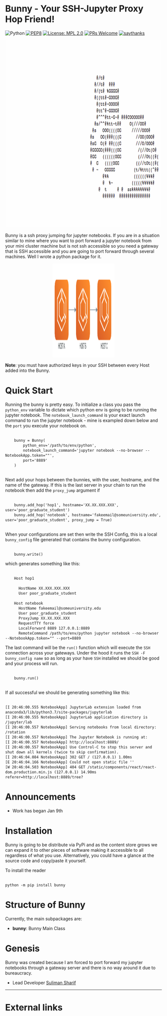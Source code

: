 Bunny - Your SSH-Jupyter Proxy Hop Friend!
==========================================

![Python](https://img.shields.io/badge/python-3.6-blue.svg)
[![PEP8](https://img.shields.io/badge/code%20style-pep8-orange.svg)](https://www.python.org/dev/peps/pep-0008/)
[![License: MPL 2.0](https://img.shields.io/badge/License-MPL%202.0-brightgreen.svg)](https://opensource.org/licenses/MPL-2.0)
[![PRs Welcome](https://img.shields.io/badge/PRs-welcome-brightgreen.svg?style=flat-square)](http://makeapullrequest.com)
[![saythanks](https://img.shields.io/badge/Lab-Shen%20Group-ff69b4.svg)](https://www.computchem.org/)

<p align="center">
  <img width="500" height="600" src="images/bunny.gif">
</p>


Bunny is a ssh proxy jumping for jupyter notebooks. If you are in a situation similar to mine where you want to port
forward a jupyter notebook from your mini cluster machine but is not ssh accessible so you need a gateway that is SSH
accessible and you are going to port forward through several machines. Well I wrote a python package for it. 

<p align="center">
  <img width="200" height="300" src="images/diagram.png">
</p>

**Note**: you must have authorized keys in your SSH between every Host added into the Bunny.

Quick Start
===========

Running the bunny is pretty easy. To initialize a class you pass the `python_env` variable to dictate which python env
is going to be running the jupyter notebook. The `notebook_launch_command` is your exact launch command to run the jupyter 
notebook - mine is exampled down below and the `port` you execute your notebook on.
    
```

    bunny = Bunny(
        python_env='/path/to/env/python',
        notebook_launch_command='jupyter notebook --no-browser --NotebookApp.token=""',
        port='8889'
    )
    
```

Next add your hops between the bunnies, with the user, hostname, and the name of the gateway. If this is the last server
in your chain to run the notebook then add the `proxy_jump` argument if

```

    bunny.add_hop('hop1', hostname='XX.XX.XXX.XXX', user='poor_graduate_student')
    bunny.add_hop('notebook', hostname='fakeemail@someuniversity.edu', user='poor_graduate_student', proxy_jump = True)
    
```

When your configurations are set then write the SSH Config, this is a local `bunny_config` file generated that contains
the bunny configuration. 

```

    bunny.write()

```

which generates something like this:

```
    
    Host hop1
    
      HostName XX.XXX.XXX.XXX
      User poor_graduate_student
    
    Host notebook
      HostName fakeemail@someuniversity.edu
      User poor_graduate_student
      ProxyJump XX.XX.XXX.XXX
      RequestTTY force
      LocalForward 8889 127.0.0.1:8889
      RemoteCommand /path/to/env/python jupyter notebook --no-browser --NotebookApp.token="" --port=8889

```

The last command will be the `run()` function which will execute the `SSH` connection across your gateways. Under the hood
it runs the ```SSH -F bunny_config name``` so as long as your have `SSH` installed we should be good and your process will run.


```
    
    bunny.run()
    
```

If all successful we should be generating something like this:

```

[I 20:46:00.555 NotebookApp] JupyterLab extension loaded from anaconda3/lib/python3.7/site-packages/jupyterlab
[I 20:46:00.555 NotebookApp] JupyterLab application directory is /jupyter/lab
[I 20:46:00.557 NotebookApp] Serving notebooks from local directory: /rotation
[I 20:46:00.557 NotebookApp] The Jupyter Notebook is running at:
[I 20:46:00.557 NotebookApp] http://localhost:8889/
[I 20:46:00.557 NotebookApp] Use Control-C to stop this server and shut down all kernels (twice to skip confirmation).
[I 20:46:04.084 NotebookApp] 302 GET / (127.0.0.1) 1.00ms
[E 20:46:04.166 NotebookApp] Could not open static file ''
[W 20:46:04.503 NotebookApp] 404 GET /static/components/react/react-dom.production.min.js (127.0.0.1) 14.90ms referer=http://localhost:8889/tree?
```

Announcements
=============

-   Work has began Jan 9th

Installation 
============

Bunny is going to be distribute via PyPi and as the content store grows we can expand it to other pieces of software
making it accessible to all regardless of what you use. Alternatively, you could have a glance at the source code and copy/paste
it yourself.

To install the reader 

```

python -m pip install bunny

```

Structure of Bunny
==================

Currently, the main subpackages are:

- **bunny**: Bunny Main Class


Genesis
=======

Bunny was created because I am forced to port forward my jupyter notebooks through a gateway server and there is no way 
around it due to bureaucracy.

- Lead Developer [Suliman Sharif](http://sulstice.github.io/)


* * * * *

External links
==============


